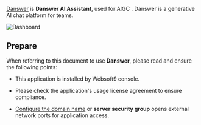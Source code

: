 [Danswer](https://www.danswer.ai/) is **Danswer AI Assistant**, used for AIGC . Danswer is a generative AI chat platform for teams.


![Dashboard](https://libs.websoft9.com/Websoft9/DocsPicture/zh/danswer/danswer-gui-websoft9.png)


## Prepare

When referring to this document to use **Danswer**, please read and ensure the following points:

- This application is installed by Websoft9 console.

- Please check the application's usage license agreement to ensure compliance.

- [Configure the domain name](./domain-set) or **server security group** opens external network ports for application access.